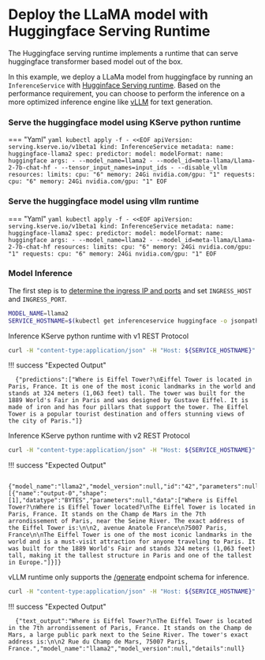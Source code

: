 # Deploy the LLaMA model with Huggingface Serving Runtime
The Huggingface serving runtime implements a runtime that can serve huggingface transformer based model out of the box. 

In this example, we deploy a LLaMa model from huggingface by running an `InferenceService` with [Hugginface Serving runtime](https://github.com/kserve/kserve/tree/master/python/huggingfaceserver). Based on the performance requirement, you can choose to perform the inference on a more optimized inference engine like [vLLM](https://github.com/vllm-project/vllm) for text generation.

### Serve the huggingface model using KServe python runtime 

=== "Yaml"
    ```yaml
    kubectl apply -f - <<EOF
    apiVersion: serving.kserve.io/v1beta1
    kind: InferenceService
    metadata:
      name: huggingface-llama2
    spec:
      predictor:
        model:
          modelFormat:
            name: huggingface
          args:
          - --model_name=llama2
          - --model_id=meta-llama/Llama-2-7b-chat-hf
          - --tensor_input_names=input_ids
          - --disable_vllm
          resources:
            limits:
              cpu: "6"
              memory: 24Gi
              nvidia.com/gpu: "1"
            requests:
              cpu: "6"
              memory: 24Gi
              nvidia.com/gpu: "1"
    EOF
    ```

### Serve the huggingface model using vllm runtime

=== "Yaml"
    ```yaml
    kubectl apply -f - <<EOF
    apiVersion: serving.kserve.io/v1beta1
    kind: InferenceService
    metadata:
      name: huggingface-llama2
    spec:
      predictor:
        model:
          modelFormat:
            name: huggingface
          args:
          - --model_name=llama2
          - --model_id=meta-llama/Llama-2-7b-chat-hf
          resources:
            limits:
              cpu: "6"
              memory: 24Gi
              nvidia.com/gpu: "1"
            requests:
              cpu: "6"
              memory: 24Gi
              nvidia.com/gpu: "1"
    EOF
    ```

### Model Inference

The first step is to [determine the ingress IP and ports](../../../../get_started/first_isvc.md#4-determine-the-ingress-ip-and-ports) and set `INGRESS_HOST` and `INGRESS_PORT`.

```bash
MODEL_NAME=llama2
SERVICE_HOSTNAME=$(kubectl get inferenceservice huggingface -o jsonpath='{.status.url}' | cut -d "/" -f 3)
```

Inference KServe python runtime with v1 REST Protocol

```bash
curl -H "content-type:application/json" -H "Host: ${SERVICE_HOSTNAME}" -v http://${INGRESS_HOST}:${INGRESS_PORT}/v1/models/${MODEL_NAME}:predict -d '{"instances": ["Where is Eiffel Tower?"] }'

```
!!! success "Expected Output"

  ```{ .bash .no-copy }
    {"predictions":["Where is Eiffel Tower?\nEiffel Tower is located in Paris, France. It is one of the most iconic landmarks in the world and stands at 324 meters (1,063 feet) tall. The tower was built for the 1889 World's Fair in Paris and was designed by Gustave Eiffel. It is made of iron and has four pillars that support the tower. The Eiffel Tower is a popular tourist destination and offers stunning views of the city of Paris."]}
  ```

Inference KServe python runtime with v2 REST Protocol

```bash
curl -H "content-type:application/json" -H "Host: ${SERVICE_HOSTNAME}" -v http://${INGRESS_HOST}:${INGRESS_PORT}/v2/models/${MODEL_NAME}/infer -d '{"id": "42","inputs": [{"name": "input0","shape": [-1],"datatype": "BYTES","data": [""Where is Eiffel Tower?"]}]}'

```
!!! success "Expected Output"

  ```{ .bash .no-copy }
    {"model_name":"llama2","model_version":null,"id":"42","parameters":null,"outputs":[{"name":"output-0","shape":[1],"datatype":"BYTES","parameters":null,"data":["Where is Eiffel Tower?\nWhere is Eiffel Tower located?\nThe Eiffel Tower is located in Paris, France. It stands on the Champ de Mars in the 7th arrondissement of Paris, near the Seine River. The exact address of the Eiffel Tower is:\n\n2, avenue Anatole France\n75007 Paris, France\n\nThe Eiffel Tower is one of the most iconic landmarks in the world and is a must-visit attraction for anyone traveling to Paris. It was built for the 1889 World's Fair and stands 324 meters (1,063 feet) tall, making it the tallest structure in Paris and one of the tallest in Europe."]}]}
  ```

vLLM runtime only supports the [/generate](https://github.com/kserve/open-inference-protocol/blob/main/specification/protocol/generate_rest.yaml) endpoint schema for inference.

```bash
curl -H "content-type:application/json" -H "Host: ${SERVICE_HOSTNAME}" -v http://${INGRESS_HOST}:${INGRESS_PORT}/v2/models/${MODEL_NAME}/generate -d '{"text_input": "The capital of france is [MASK]." }'

```
!!! success "Expected Output"

  ```{ .bash .no-copy }
    {"text_output":"Where is Eiffel Tower?\nThe Eiffel Tower is located in the 7th arrondissement of Paris, France. It stands on the Champ de Mars, a large public park next to the Seine River. The tower's exact address is:\n\n2 Rue du Champ de Mars, 75007 Paris, France.","model_name":"llama2","model_version":null,"details":null}
  ```
